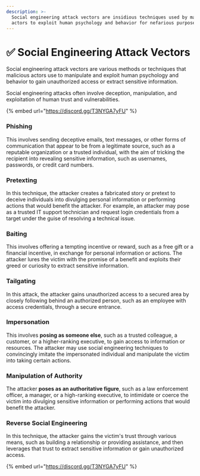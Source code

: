 ```yaml
---
description: >-
  Social engineering attack vectors are insidious techniques used by malicious
  actors to exploit human psychology and behavior for nefarious purposes.
---
```


# ✅ Social Engineering Attack Vectors

Social engineering attack vectors are various methods or techniques that malicious actors use to manipulate and exploit human psychology and behavior to gain unauthorized access or extract sensitive information.&#x20;

Social engineering attacks often involve deception, manipulation, and exploitation of human trust and vulnerabilities.

{% embed url="https://discord.gg/T3NYGA7yFU" %}

### Phishing

This involves sending deceptive emails, text messages, or other forms of communication that appear to be from a legitimate source, such as a reputable organization or a trusted individual, with the aim of tricking the recipient into revealing sensitive information, such as usernames, passwords, or credit card numbers.

### Pretexting

In this technique, the attacker creates a fabricated story or pretext to deceive individuals into divulging personal information or performing actions that would benefit the attacker. For example, an attacker may pose as a trusted IT support technician and request login credentials from a target under the guise of resolving a technical issue.

### Baiting

This involves offering a tempting incentive or reward, such as a free gift or a financial incentive, in exchange for personal information or actions. The attacker lures the victim with the promise of a benefit and exploits their greed or curiosity to extract sensitive information.

### Tailgating

In this attack, the attacker gains unauthorized access to a secured area by closely following behind an authorized person, such as an employee with access credentials, through a secure entrance.

### Impersonation

This involves **posing as someone else**, such as a trusted colleague, a customer, or a higher-ranking executive, to gain access to information or resources. The attacker may use social engineering techniques to convincingly imitate the impersonated individual and manipulate the victim into taking certain actions.

### Manipulation of Authority

The attacker **poses as an authoritative figure**, such as a law enforcement officer, a manager, or a high-ranking executive, to intimidate or coerce the victim into divulging sensitive information or performing actions that would benefit the attacker.

### Reverse Social Engineering

In this technique, the attacker gains the victim's trust through various means, such as building a relationship or providing assistance, and then leverages that trust to extract sensitive information or gain unauthorized access.

{% embed url="https://discord.gg/T3NYGA7yFU" %}
